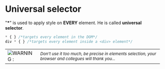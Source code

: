 # Universal selector

"__*__" is used to apply style on __EVERY__ element. He is called __universal selector__.
```css
* { } /*targets every element in the DOM*/
div * { } /*targets every element inside a <div> element*/
```
|         |         |
|---------|---------|
|<span class="inline-img">![WARNING : ](../assets/images/warning-icon.png)</span> | <small>*Don't use it too much, be precise in elements selection, your browser and collegues will thank you...*</small>|


